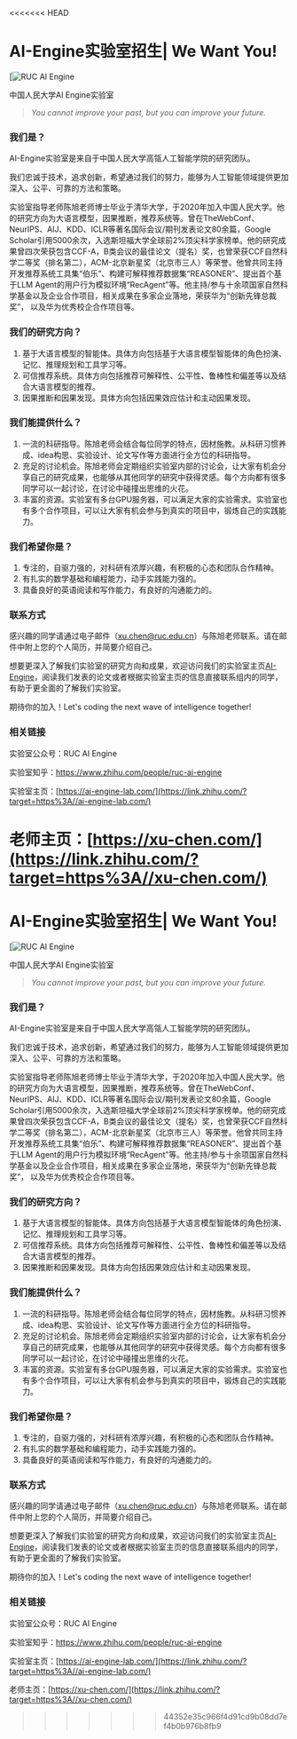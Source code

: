 <<<<<<< HEAD
# AI-Engine实验室招生| We Want You!

[![RUC AI Engine](https://pica.zhimg.com/v2-b7da62c5326829f4c7c864388683b530_l.jpg?source=172ae18b)

中国人民大学AI Engine实验室

> *You cannot improve your past, but you can improve your future.*

### 我们是？

AI-Engine实验室是来自于中国人民大学高瓴人工智能学院的研究团队。

我们忠诚于技术，追求创新，希望通过我们的努力，能够为人工智能领域提供更加深入、公平、可靠的方法和策略。

实验室指导老师陈旭老师博士毕业于清华大学，于2020年加入中国人民大学。他的研究方向为大语言模型，因果推断，推荐系统等。曾在TheWebConf、NeurIPS、AIJ、KDD、ICLR等著名国际会议/期刊发表论文80余篇，Google Scholar引用5000余次，入选斯坦福大学全球前2%顶尖科学家榜单。他的研究成果曾四次荣获包含CCF-A，B类会议的最佳论文（提名）奖，也曾荣获CCF自然科学二等奖（排名第二），ACM-北京新星奖（北京市三人）等荣誉。他曾共同主持开发推荐系统工具集“伯乐”、构建可解释推荐数据集“REASONER”、提出首个基于LLM Agent的用户行为模拟环境“RecAgent”等。他主持/参与十余项国家自然科学基金以及企业合作项目，相关成果在多家企业落地，荣获华为“创新先锋总裁奖”， 以及华为优秀校企合作项目等。

### 我们的研究方向？

1. 基于大语言模型的智能体。具体方向包括基于大语言模型智能体的角色扮演、记忆、推理规划和工具学习等。
2. 可信推荐系统。具体方向包括推荐可解释性、公平性、鲁棒性和偏差等以及结合大语言模型的推荐。
3. 因果推断和因果发现。具体方向包括因果效应估计和主动因果发现。

### 我们能提供什么？

1. 一流的科研指导。陈旭老师会结合每位同学的特点，因材施教。从科研习惯养成、idea构思、实验设计、论文写作等方面进行全方位的科研指导。
2. 充足的讨论机会。陈旭老师会定期组织实验室内部的讨论会，让大家有机会分享自己的研究成果，也能够从其他同学的研究中获得灵感。每个方向都有很多同学可以一起讨论，在讨论中碰撞出思维的火花。
3. 丰富的资源。实验室有多台GPU服务器，可以满足大家的实验需求。实验室也有多个合作项目，可以让大家有机会参与到真实的项目中，锻炼自己的实践能力。

### 我们希望你是？

1. 专注的，自驱力强的，对科研有浓厚兴趣，有积极的心态和团队合作精神。
2. 有扎实的数学基础和编程能力，动手实践能力强的。
3. 具备良好的英语阅读和写作能力，有良好的沟通能力的。

### 联系方式

感兴趣的同学请通过电子邮件（[xu.chen@ruc.edu.cn](mailto:xu.chen@ruc.edu.cn)）与陈旭老师联系。请在邮件中附上您的个人简历，并简要介绍自己。

想要更深入了解我们实验室的研究方向和成果，欢迎访问我们的实验室主页[AI-Engine](https://link.zhihu.com/?target=https%3A//www.ai-engine-lab.com/)，阅读我们发表的论文或者根据实验室主页的信息直接联系组内的同学，有助于更全面的了解我们实验室。

期待你的加入！Let's coding the next wave of intelligence together!

### 相关链接

实验室公众号：RUC AI Engine

实验室知乎：https://www.zhihu.com/people/ruc-ai-engine

实验室主页：[https://ai-engine-lab.com/](https://link.zhihu.com/?target=https%3A//ai-engine-lab.com/)

老师主页：[https://xu-chen.com/](https://link.zhihu.com/?target=https%3A//xu-chen.com/)
=======
# AI-Engine实验室招生| We Want You!

[![RUC AI Engine](https://pica.zhimg.com/v2-b7da62c5326829f4c7c864388683b530_l.jpg?source=172ae18b)

中国人民大学AI Engine实验室

> *You cannot improve your past, but you can improve your future.*

### 我们是？

AI-Engine实验室是来自于中国人民大学高瓴人工智能学院的研究团队。

我们忠诚于技术，追求创新，希望通过我们的努力，能够为人工智能领域提供更加深入、公平、可靠的方法和策略。

实验室指导老师陈旭老师博士毕业于清华大学，于2020年加入中国人民大学。他的研究方向为大语言模型，因果推断，推荐系统等。曾在TheWebConf、NeurIPS、AIJ、KDD、ICLR等著名国际会议/期刊发表论文80余篇，Google Scholar引用5000余次，入选斯坦福大学全球前2%顶尖科学家榜单。他的研究成果曾四次荣获包含CCF-A，B类会议的最佳论文（提名）奖，也曾荣获CCF自然科学二等奖（排名第二），ACM-北京新星奖（北京市三人）等荣誉。他曾共同主持开发推荐系统工具集“伯乐”、构建可解释推荐数据集“REASONER”、提出首个基于LLM Agent的用户行为模拟环境“RecAgent”等。他主持/参与十余项国家自然科学基金以及企业合作项目，相关成果在多家企业落地，荣获华为“创新先锋总裁奖”， 以及华为优秀校企合作项目等。

### 我们的研究方向？

1. 基于大语言模型的智能体。具体方向包括基于大语言模型智能体的角色扮演、记忆、推理规划和工具学习等。
2. 可信推荐系统。具体方向包括推荐可解释性、公平性、鲁棒性和偏差等以及结合大语言模型的推荐。
3. 因果推断和因果发现。具体方向包括因果效应估计和主动因果发现。

### 我们能提供什么？

1. 一流的科研指导。陈旭老师会结合每位同学的特点，因材施教。从科研习惯养成、idea构思、实验设计、论文写作等方面进行全方位的科研指导。
2. 充足的讨论机会。陈旭老师会定期组织实验室内部的讨论会，让大家有机会分享自己的研究成果，也能够从其他同学的研究中获得灵感。每个方向都有很多同学可以一起讨论，在讨论中碰撞出思维的火花。
3. 丰富的资源。实验室有多台GPU服务器，可以满足大家的实验需求。实验室也有多个合作项目，可以让大家有机会参与到真实的项目中，锻炼自己的实践能力。

### 我们希望你是？

1. 专注的，自驱力强的，对科研有浓厚兴趣，有积极的心态和团队合作精神。
2. 有扎实的数学基础和编程能力，动手实践能力强的。
3. 具备良好的英语阅读和写作能力，有良好的沟通能力的。

### 联系方式

感兴趣的同学请通过电子邮件（[xu.chen@ruc.edu.cn](mailto:xu.chen@ruc.edu.cn)）与陈旭老师联系。请在邮件中附上您的个人简历，并简要介绍自己。

想要更深入了解我们实验室的研究方向和成果，欢迎访问我们的实验室主页[AI-Engine](https://link.zhihu.com/?target=https%3A//www.ai-engine-lab.com/)，阅读我们发表的论文或者根据实验室主页的信息直接联系组内的同学，有助于更全面的了解我们实验室。

期待你的加入！Let's coding the next wave of intelligence together!

### 相关链接

实验室公众号：RUC AI Engine

实验室知乎：https://www.zhihu.com/people/ruc-ai-engine

实验室主页：[https://ai-engine-lab.com/](https://link.zhihu.com/?target=https%3A//ai-engine-lab.com/)

老师主页：[https://xu-chen.com/](https://link.zhihu.com/?target=https%3A//xu-chen.com/)
>>>>>>> 44352e35c966f4d91cd9b08dd7ef4b0b976b8fb9

